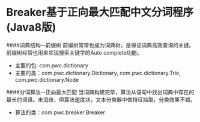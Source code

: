 Breaker基于正向最大匹配中文分词程序(Java8版)
=======
####词典结构--前缀树
前缀树常常也成为词典树，是保证词典高效查询的关键。前缀树经常也用来实现搜索关键字的Auto complete功能。
*   主要的包: com.pwc.dictionary
*   主要的类：com.pwc.dictionary.Dictionary, com.pwc.dictionary.Trie, com.pwc.dictionary.Node

####分词算法--正向最大匹配
当词典构建完毕，算法从语句中找出词典中存在的最长的词语。未消歧，但算法速度块，文本分类器中做特征抽取，分类效果不错。
*    算法的类：com.pwc.breaker.Breaker

